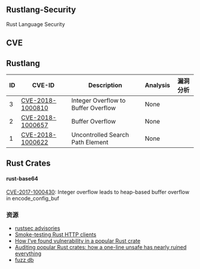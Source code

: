 ## Rustlang-Security

Rust Language Security

## CVE

## Rustlang

| ID | CVE-ID  | Description | Analysis | 漏洞分析 |
|----|---------|-------------|---------|--------------|
| 3 | [CVE-2018-1000810](http://cve.mitre.org/cgi-bin/cvename.cgi?name=CVE-2018-1000810) | Integer Overflow to Buffer Overflow  | None |
| 2 | [CVE-2018-1000657](http://cve.mitre.org/cgi-bin/cvename.cgi?name=CVE-2018-1000657) | Buffer Overflow | None |
| 1 | [CVE-2018-1000622](http://cve.mitre.org/cgi-bin/cvename.cgi?name=CVE-2018-1000622) | Uncontrolled Search Path Element | None |


## Rust Crates

#### rust-base64

[CVE-2017-1000430](http://cve.mitre.org/cgi-bin/cvename.cgi?name=CVE-2017-1000430): Integer overflow leads to heap-based buffer overflow in encode_config_buf



### 资源

- [rustsec advisories](https://rustsec.org/advisories/)
- [Smoke-testing Rust HTTP clients](https://medium.com/@shnatsel/smoke-testing-rust-http-clients-b8f2ee5db4e6)
- [How I’ve found vulnerability in a popular Rust crate ](https://medium.com/@shnatsel/how-ive-found-vulnerability-in-a-popular-rust-crate-and-you-can-too-3db081a67fb)
- [Auditing popular Rust crates: how a one-line unsafe has nearly ruined everything](https://medium.com/@shnatsel/auditing-popular-rust-crates-how-a-one-line-unsafe-has-nearly-ruined-everything-fab2d837ebb1)
- [fuzz db](https://github.com/rust-fuzz/trophy-case)
